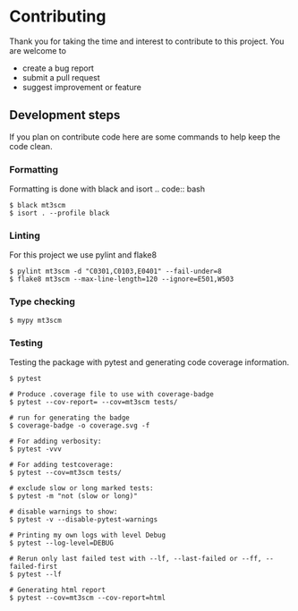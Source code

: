 # Contributing

Thank you for taking the time and interest to contribute to this project.
You are welcome to
- create a bug report
- submit a pull request
- suggest improvement or feature


## Development steps

If you plan on contribute code here are some commands to help keep the code clean.

### Formatting

Formatting is done with black and isort
.. code:: bash

    $ black mt3scm
    $ isort . --profile black

### Linting

For this project we use pylint and flake8

    $ pylint mt3scm -d "C0301,C0103,E0401" --fail-under=8
    $ flake8 mt3scm --max-line-length=120 --ignore=E501,W503

### Type checking

    $ mypy mt3scm


### Testing
Testing the package with pytest and generating code coverage information.

    $ pytest

    # Produce .coverage file to use with coverage-badge
    $ pytest --cov-report= --cov=mt3scm tests/

    # run for generating the badge
    $ coverage-badge -o coverage.svg -f

    # For adding verbosity:
    $ pytest -vvv

    # For adding testcoverage:
    $ pytest --cov=mt3scm tests/

    # exclude slow or long marked tests:
    $ pytest -m "not (slow or long)"

    # disable warnings to show:
    $ pytest -v --disable-pytest-warnings

    # Printing my own logs with level Debug
    $ pytest --log-level=DEBUG

    # Rerun only last failed test with --lf, --last-failed or --ff, --failed-first
    $ pytest --lf

    # Generating html report
    $ pytest --cov=mt3scm --cov-report=html
